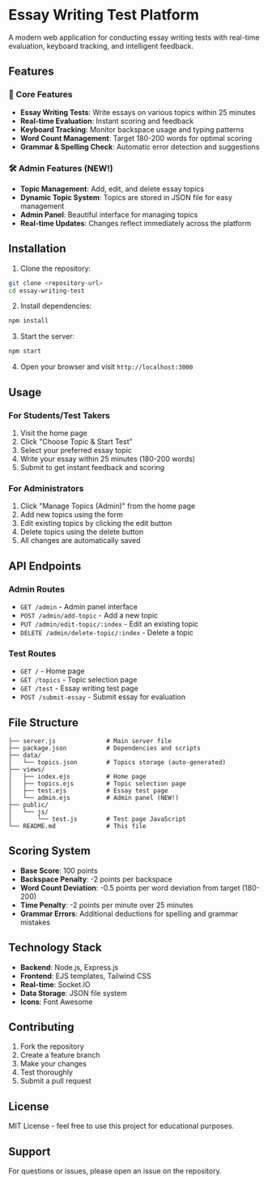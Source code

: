 # Essay Writing Test Platform

A modern web application for conducting essay writing tests with real-time evaluation, keyboard tracking, and intelligent feedback.

## Features

### 🎯 Core Features
- **Essay Writing Tests**: Write essays on various topics within 25 minutes
- **Real-time Evaluation**: Instant scoring and feedback
- **Keyboard Tracking**: Monitor backspace usage and typing patterns
- **Word Count Management**: Target 180-200 words for optimal scoring
- **Grammar & Spelling Check**: Automatic error detection and suggestions

### 🛠️ Admin Features (NEW!)
- **Topic Management**: Add, edit, and delete essay topics
- **Dynamic Topic System**: Topics are stored in JSON file for easy management
- **Admin Panel**: Beautiful interface for managing topics
- **Real-time Updates**: Changes reflect immediately across the platform

## Installation

1. Clone the repository:
```bash
git clone <repository-url>
cd essay-writing-test
```

2. Install dependencies:
```bash
npm install
```

3. Start the server:
```bash
npm start
```

4. Open your browser and visit `http://localhost:3000`

## Usage

### For Students/Test Takers
1. Visit the home page
2. Click "Choose Topic & Start Test"
3. Select your preferred essay topic
4. Write your essay within 25 minutes (180-200 words)
5. Submit to get instant feedback and scoring

### For Administrators
1. Click "Manage Topics (Admin)" from the home page
2. Add new topics using the form
3. Edit existing topics by clicking the edit button
4. Delete topics using the delete button
5. All changes are automatically saved

## API Endpoints

### Admin Routes
- `GET /admin` - Admin panel interface
- `POST /admin/add-topic` - Add a new topic
- `PUT /admin/edit-topic/:index` - Edit an existing topic
- `DELETE /admin/delete-topic/:index` - Delete a topic

### Test Routes
- `GET /` - Home page
- `GET /topics` - Topic selection page
- `GET /test` - Essay writing test page
- `POST /submit-essay` - Submit essay for evaluation

## File Structure

```
├── server.js              # Main server file
├── package.json           # Dependencies and scripts
├── data/
│   └── topics.json        # Topics storage (auto-generated)
├── views/
│   ├── index.ejs          # Home page
│   ├── topics.ejs         # Topic selection page
│   ├── test.ejs           # Essay test page
│   └── admin.ejs          # Admin panel (NEW!)
├── public/
│   └── js/
│       └── test.js        # Test page JavaScript
└── README.md              # This file
```

## Scoring System

- **Base Score**: 100 points
- **Backspace Penalty**: -2 points per backspace
- **Word Count Deviation**: -0.5 points per word deviation from target (180-200)
- **Time Penalty**: -2 points per minute over 25 minutes
- **Grammar Errors**: Additional deductions for spelling and grammar mistakes

## Technology Stack

- **Backend**: Node.js, Express.js
- **Frontend**: EJS templates, Tailwind CSS
- **Real-time**: Socket.IO
- **Data Storage**: JSON file system
- **Icons**: Font Awesome

## Contributing

1. Fork the repository
2. Create a feature branch
3. Make your changes
4. Test thoroughly
5. Submit a pull request

## License

MIT License - feel free to use this project for educational purposes.

## Support

For questions or issues, please open an issue on the repository. 